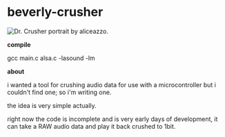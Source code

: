 beverly-crusher
===============

![Dr. Crusher portrait by aliceazzo.](//www.electronoob.com/images/Beverly_Crusher_by_aliceazzo.jpg "The fantastic Beverly Crusher artwork is by aliceazzo and the link to her deviantart is http://aliceazzo.deviantart.com/ - This work is entirely hers and I havent asked permission to associate it with my application, website, nor have I even spoken to this person before so please keep in mind that this image is not part of the same license as this software.")



**compile**

gcc main.c alsa.c -lasound -lm

**about**

i wanted a tool for crushing audio data for use with a microcontroller but i couldn't find one; so i'm writing one.


the idea is very simple actually.

right now the code is incomplete and is very early days of development, it can take a RAW audio data and play it back crushed to 1bit. 

